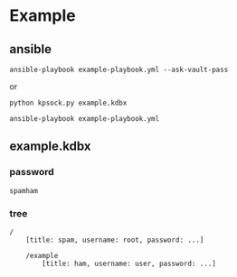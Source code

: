 # Example


## ansible

`ansible-playbook example-playbook.yml --ask-vault-pass`

or

`python kpsock.py example.kdbx`

`ansible-playbook example-playbook.yml`

## example.kdbx
### password
`spamham`
### tree
```
/
    [title: spam, username: root, password: ...]    
    
    /example
        [title: ham, username: user, password: ...]
```
